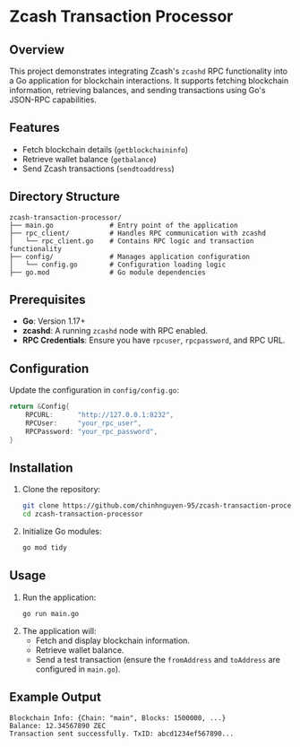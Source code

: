 # Zcash Transaction Processor

## Overview
This project demonstrates integrating Zcash's `zcashd` RPC functionality into a Go application for blockchain interactions. It supports fetching blockchain information, retrieving balances, and sending transactions using Go's JSON-RPC capabilities.

## Features
- Fetch blockchain details (`getblockchaininfo`)
- Retrieve wallet balance (`getbalance`)
- Send Zcash transactions (`sendtoaddress`)

## Directory Structure
```
zcash-transaction-processor/
├── main.go              # Entry point of the application
├── rpc_client/          # Handles RPC communication with zcashd
│   └── rpc_client.go    # Contains RPC logic and transaction functionality
├── config/              # Manages application configuration
│   └── config.go        # Configuration loading logic
├── go.mod               # Go module dependencies
```

## Prerequisites
- **Go**: Version 1.17+
- **zcashd**: A running `zcashd` node with RPC enabled.
- **RPC Credentials**: Ensure you have `rpcuser`, `rpcpassword`, and RPC URL.

## Configuration
Update the configuration in `config/config.go`:
```go
return &Config{
    RPCURL:      "http://127.0.0.1:8232",
    RPCUser:     "your_rpc_user",
    RPCPassword: "your_rpc_password",
}
```

## Installation
1. Clone the repository:
   ```bash
   git clone https://github.com/chinhnguyen-95/zcash-transaction-processor.git
   cd zcash-transaction-processor
   ```
2. Initialize Go modules:
   ```bash
   go mod tidy
   ```

## Usage
1. Run the application:
   ```bash
   go run main.go
   ```
2. The application will:
    - Fetch and display blockchain information.
    - Retrieve wallet balance.
    - Send a test transaction (ensure the `fromAddress` and `toAddress` are configured in `main.go`).

## Example Output
```plaintext
Blockchain Info: {Chain: "main", Blocks: 1500000, ...}
Balance: 12.34567890 ZEC
Transaction sent successfully. TxID: abcd1234ef567890...
```